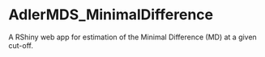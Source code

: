 # AdlerMDS_MinimalDifference
A RShiny web app for estimation of the Minimal Difference (MD) at a given cut-off.
